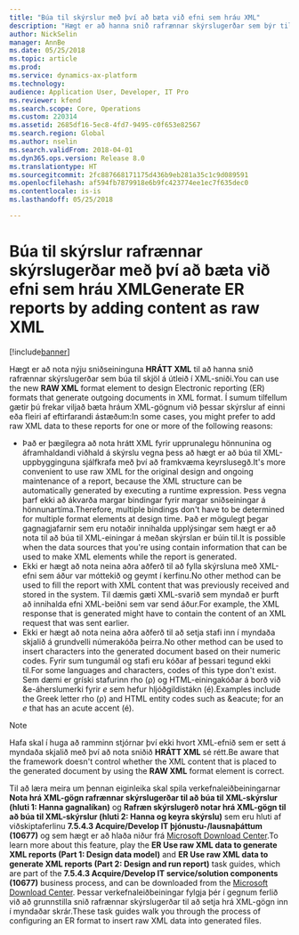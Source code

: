 ```yaml
---
title: "Búa til skýrslur með því að bæta við efni sem hráu XML"
description: "Hægt er að hanna snið rafrænnar skýrslugerðar sem býr til skjöl á útleið í XML-sniði."
author: NickSelin
manager: AnnBe
ms.date: 05/25/2018
ms.topic: article
ms.prod: 
ms.service: dynamics-ax-platform
ms.technology: 
audience: Application User, Developer, IT Pro
ms.reviewer: kfend
ms.search.scope: Core, Operations
ms.custom: 220314
ms.assetid: 2685df16-5ec8-4fd7-9495-c0f653e82567
ms.search.region: Global
ms.author: nselin
ms.search.validFrom: 2018-04-01
ms.dyn365.ops.version: Release 8.0
ms.translationtype: HT
ms.sourcegitcommit: 2fc887668171175d436b9eb281a35c1c9d089591
ms.openlocfilehash: af594fb7879918e6b9fc423774ee1ec7f635dec0
ms.contentlocale: is-is
ms.lasthandoff: 05/25/2018

---
```


# <a name="generate-er-reports-by-adding-content-as-raw-xml"></a><span data-ttu-id="a56a3-103">Búa til skýrslur rafrænnar skýrslugerðar með því að bæta við efni sem hráu XML</span><span class="sxs-lookup"><span data-stu-id="a56a3-103">Generate ER reports by adding content as raw XML</span></span>

[!include[banner](../includes/banner.md)]

<span data-ttu-id="a56a3-104">Hægt er að nota nýju sniðseininguna **HRÁTT XML** til að hanna snið rafrænnar skýrslugerðar sem búa til skjöl á útleið í XML-sniði.</span><span class="sxs-lookup"><span data-stu-id="a56a3-104">You can use the new **RAW XML** format element to design Electronic reporting (ER) formats that generate outgoing documents in XML format.</span></span> <span data-ttu-id="a56a3-105">Í sumum tilfellum gætir þú frekar viljað bæta hráum XML-gögnum við þessar skýrslur af einni eða fleiri af eftirfarandi ástæðum:</span><span class="sxs-lookup"><span data-stu-id="a56a3-105">In some cases, you might prefer to add raw XML data to these reports for one or more of the following reasons:</span></span>

- <span data-ttu-id="a56a3-106">Það er þægilegra að nota hrátt XML fyrir upprunalegu hönnunina og áframhaldandi viðhald á skýrslu vegna þess að hægt er að búa til XML-uppbygginguna sjálfkrafa með því að framkvæma keyrslusegð.</span><span class="sxs-lookup"><span data-stu-id="a56a3-106">It's more convenient to use raw XML for the original design and ongoing maintenance of a report, because the XML structure can be automatically generated by executing a runtime expression.</span></span> <span data-ttu-id="a56a3-107">Þess vegna þarf ekki að ákvarða margar bindingar fyrir margar sniðseiningar á hönnunartíma.</span><span class="sxs-lookup"><span data-stu-id="a56a3-107">Therefore, multiple bindings don't have to be determined for multiple format elements at design time.</span></span> <span data-ttu-id="a56a3-108">Það er mögulegt þegar gagnagjafarnir sem eru notaðir innihalda upplýsingar sem hægt er að nota til að búa til XML-einingar á meðan skýrslan er búin til.</span><span class="sxs-lookup"><span data-stu-id="a56a3-108">It is possible when the data sources that you're using contain information that can be used to make XML elements while the report is generated.</span></span> 
- <span data-ttu-id="a56a3-109">Ekki er hægt að nota neina aðra aðferð til að fylla skýrsluna með XML-efni sem áður var móttekið og geymt í kerfinu.</span><span class="sxs-lookup"><span data-stu-id="a56a3-109">No other method can be used to fill the report with XML content that was previously received and stored in the system.</span></span> <span data-ttu-id="a56a3-110">Til dæmis gæti XML-svarið sem myndað er þurft að innihalda efni XML-beiðni sem var send áður.</span><span class="sxs-lookup"><span data-stu-id="a56a3-110">For example, the XML response that is generated might have to contain the content of an XML request that was sent earlier.</span></span>
- <span data-ttu-id="a56a3-111">Ekki er hægt að nota neina aðra aðferð til að setja stafi inn í myndaða skjalið á grundvelli númerakóða þeirra.</span><span class="sxs-lookup"><span data-stu-id="a56a3-111">No other method can be used to insert characters into the generated document based on their numeric codes.</span></span> <span data-ttu-id="a56a3-112">Fyrir sum tungumál og stafi eru kóðar af þessari tegund ekki til.</span><span class="sxs-lookup"><span data-stu-id="a56a3-112">For some languages and characters, codes of this type don't exist.</span></span> <span data-ttu-id="a56a3-113">Sem dæmi er gríski stafurinn rho (ρ) og HTML-einingakóðar á borð við \&e-áherslumerki fyrir *e* sem hefur hljóðgildistákn (é).</span><span class="sxs-lookup"><span data-stu-id="a56a3-113">Examples include the Greek letter rho (ρ) and HTML entity codes such as \&eacute; for an *e* that has an acute accent (é).</span></span>

> [!NOTE]
> <span data-ttu-id="a56a3-114">Hafa skal í huga að ramminn stjórnar því ekki hvort XML-efnið sem er sett á myndaða skjalið með því að nota sniðið **HRÁTT XML** sé rétt.</span><span class="sxs-lookup"><span data-stu-id="a56a3-114">Be aware that the framework doesn't control whether the XML content that is placed to the generated document by using the **RAW XML** format element is correct.</span></span>

<span data-ttu-id="a56a3-115">Til að læra meira um þennan eiginleika skal spila verkefnaleiðbeiningarnar **Nota hrá XML-gögn rafrænnar skýrslugerðar til að búa til XML-skýrslur (hluti 1: Hanna gagnalíkan)** og **Rafræn skýrslugerð notar hrá XML-gögn til að búa til XML-skýrslur (hluti 2: Hanna og keyra skýrslu)** sem eru hluti af viðskiptaferlinu **7.5.4.3 Acquire/Develop IT þjónustu-/lausnaþáttum (10677)** og sem hægt er að hlaða niður frá [Microsoft Download Center](https://go.microsoft.com/fwlink/?linkid=874684).</span><span class="sxs-lookup"><span data-stu-id="a56a3-115">To learn more about this feature, play the **ER Use raw XML data to generate XML reports (Part 1: Design data model)** and **ER Use raw XML data to generate XML reports (Part 2: Design and run report)** task guides, which are part of the **7.5.4.3 Acquire/Develop IT service/solution components (10677)** business process, and can be downloaded from the [Microsoft Download Center](https://go.microsoft.com/fwlink/?linkid=874684).</span></span> <span data-ttu-id="a56a3-116">Þessar verkefnaleiðbeiningar fylgja þér í gegnum ferlið við að grunnstilla snið rafrænnar skýrslugerðar til að setja hrá XML-gögn inn í myndaðar skrár.</span><span class="sxs-lookup"><span data-stu-id="a56a3-116">These task guides walk you through the process of configuring an ER format to insert raw XML data into generated files.</span></span>

